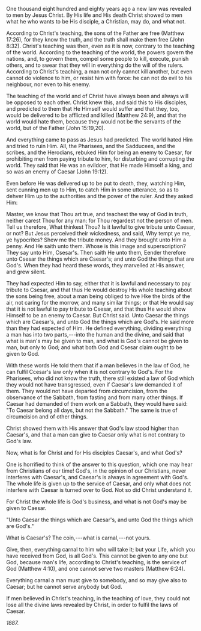 One thousand eight hundred and eighty years ago a new law
was revealed to men by Jesus Christ. By His life and His
death Christ showed to men what he who wants to be His
disciple, a Christian, may do, and what not.

According to Christ's teaching, the sons of the Father are
free (Matthew 17:26), for they know the truth, and the truth
shall make them free (John 8:32). Christ's teaching was
then, even as it is now, contrary to the teaching of the
world. According to the teaching of the world, the powers
govern the nations, and, to govern them, compel some people
to kill, execute, punish others, and to swear that they will
in everything do the will of the rulers. According to
Christ's teaching, a man not only cannot kill another, but
even cannot do violence to him, or resist him with force: he
can not do evil to his neighbour, nor even to his enemy.

The teaching of the world and of Christ have always been and
always will be opposed to each other. Christ knew this, and
said this to His disciples, and predicted to them that He
Himself would suffer and that they, too, would be delivered
to be afflicted and killed (Matthew 24:9), and that the
world would hate them, because they would not be the
servants of the world, but of the Father (John 15:19,20).

And everything came to pass as Jesus had predicted. The
world hated Him and tried to ruin Him. All, the Pharisees,
and the Sadducees, and the scribes, and the Herodians,
rebuked Him for being an enemy to Caesar, for prohibiting
men from paying tribute to him, for disturbing and
corrupting the world. They said that He was an evildoer,
that He made Himself a king, and so was an enemy of Caesar
(John 19:12).

Even before He was delivered up to be put to death, they,
watching Him, sent cunning men up to Him, to catch Him in
some utterance, so as to dehver Him up to the authorities
and the power of the ruler. And they asked Him:

Master, we know that Thou art true, and teachest the way of
God in truth, neither carest Thou for any man: for Thou
regardest not the person of men. Tell us therefore, What
thinkest Thou? Is it lawful to give tribute unto Caesar, or
not? But Jesus perceived their wickedness, and said, Why
tempt ye me, ye hypocrites? Shew me the tribute money. And
they brought unto Him a penny. And He saith unto them. Whose
is this image and superscription? They say unto Him,
Csesar's. Then saith He unto them, Eender therefore unto
Csesar the things which are Csesar's; and unto God the
things that are God's. When they had heard these words, they
marvelled at His answer, and grew silent.

They had expected Him to say, either that it is lawful and
necessary to pay tribute to Csesar, and that thus He would
destroy His whole teaching about the sons being free, about
a man being obliged to hve Hke the birds of the air, not
caring for the morrow, and many similar things; or that He
would say that it is not lawful to pay tribute to Csesar,
and that thus He would show Himself to be an enemy to
Caesar. But Christ said. Unto Caesar the things which are
Caesar's, and unto God the things which are God's. He said
more than they had expected of Him. He defined everything,
dividing everything a man has into two parts,---into the
human and the divine, and said that what is man's may be
given to man, and what is God's cannot be given to man, but
only to God; and what both God and Csesar claim ought to be
given to God.

With these words He told them that if a man believes in the
law of God, he can fulfil Ccesar's law only when it is not
contrary to God's. For the Pharisees, who did not know the
truth, there still existed a law of God which they would not
have transgressed, even if Caesar's law demanded it of them.
They would not have departed from circumcision, from the
observance of the Sabbath, from fasting and from many other
things. If Caesar had demanded of them work on a Sabbath,
they would have said: "To Caesar belong all days, but not
the Sabbath." The same is true of circumcision and of other
things.

Christ showed them with His answer that God's law stood
higher than Caesar's, and that a man can give to Caesar only
what is not contrary to God's law.

Now, what is for Christ and for His disciples Caesar's, and
what God's?

One is horrified to think of the answer to this question,
which one may hear from Christians of our time! God's, in
the opinion of our Christians, never interferes with
Caesar's, and Caesar's is always in agreement with God's.
The whole life is given up to the service of Caesar, and
only what does not interfere with Caesar is turned over to
God. Not so did Christ understand it.

For Christ the whole life is God's business, and what is not
God's may be given to Caesar.

"Unto Caesar the things which are Caesar's, and unto God the
things which are God's."

What is Caesar's? The coin,---what is carnal,---not yours.

Give, then, everything carnal to him who will take it; but
your Life, which you have received from God, is all God's.
This cannot be given to any one but God, because man's life,
according to Christ's teaching, is the service of God
(Matthew 4:10), and one cannot serve two masters (Matthew
6:24).

Everything carnal a man must give to somebody, and so may
give also to Caesar; but he cannot serve anybody but God.

If men believed in Christ's teaching, in the teaching of
love, they could not lose all the divine laws revealed by
Christ, in order to fulfil the laws of Caesar.

*1887.*
